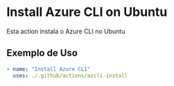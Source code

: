 # Install Azure CLI on Ubuntu

Esta action instala o Azure CLI no Ubuntu

## Exemplo de Uso

```yaml
- name: "Install Azure CLI"
  uses: ./.github/actions/azcli-install 
```
